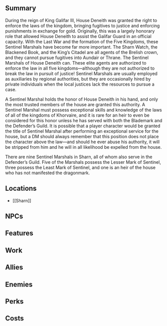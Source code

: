 ## Summary
During the reign of King Galifar III, House Deneith was granted the right to enforce the laws of the kingdom, bringing fugitives to justice and enforcing punishments in exchange for gold. Originally, this was a largely honorary role that allowed House Deneith to assist the Galifar Guard in an official capacity. With the Last War and the formation of the Five Kingdoms, these Sentinel Marshals have become far more important. The Sharn Watch, the Blackened Book, and the King’s Citadel are all agents of the Brelish crown, and they cannot pursue fugitives into Aundair or Thrane. The Sentinel Marshals of House Deneith can. These elite agents are authorized to enforce the law in all five kingdoms—although they are not authorized to break the law in pursuit of justice! Sentinel Marshals are usually employed as auxiliaries by regional authorities, but they are occasionally hired by private individuals when the local justices lack the resources to pursue a case.

A Sentinel Marshal holds the honor of House Deneith in his hand, and only the most trusted members of the house are granted this authority. A Sentinel Marshal must possess exceptional skills and knowledge of the laws of all of the kingdoms of Khorvaire, and it is rare for an heir to even be considered for this honor unless he has served with both the Blademark and the Defender’s Guild. It is possible that a player character would be granted the title of Sentinel Marshal after performing an exceptional service for the house, but a DM should always remember that this position does not place the character above the law—and should he ever abuse his authority, it will be stripped from him and he will in all likelihood be expelled from the house.

There are nine Sentinel Marshals in Sharn, all of whom also serve in the Defender’s Guild. Five of the Marshals possess the Lesser Mark of Sentinel, three possess the Least Mark of Sentinel, and one is an heir of the house who has not manifested the dragonmark.

## Locations
- [[Sharn]]

## NPCs

## Features

## Work

## Allies

## Enemies

## Perks

## Costs